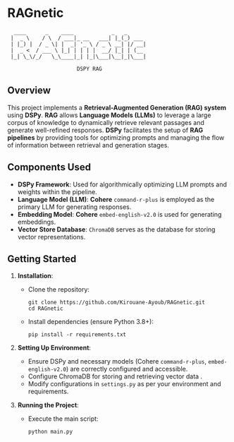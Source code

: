 # RAGnetic 
```
  ____      _    ____            _   _      
 |  _ \    / \  / ___|_ __   ___| |_(_) ___ 
 | |_) |  / _ \| |  _| '_ \ / _ \ __| |/ __|
 |  _ <  / ___ \ |_| | | | |  __/ |_| | (__ 
 |_| \_\/_/   \_\____|_| |_|\___|\__|_|\___|
                   
                      DSPY RAG 
```


## Overview
This project implements a **Retrieval-Augmented Generation (RAG) system** using **DSPy**. **RAG** allows **Language Models (LLMs)** to leverage a large corpus of knowledge to dynamically retrieve relevant passages and generate well-refined responses. **DSPy** facilitates the setup of **RAG pipelines** by providing tools for optimizing prompts and managing the flow of information between retrieval and generation stages.

## Components Used
- **DSPy Framework**: Used for algorithmically optimizing LLM prompts and weights within the pipeline.
- **Language Model (LLM)**: **Cohere** `command-r-plus` is employed as the primary LLM for generating responses.
- **Embedding Model**: **Cohere** `embed-english-v2.0` is used for generating embeddings.
- **Vector Store Database**: `ChromaDB` serves as the database for storing vector representations.

## Getting Started
1. **Installation**:
   - Clone the repository:
     ```
     git clone https://github.com/Kirouane-Ayoub/RAGnetic.git
     cd RAGnetic
     ```
   - Install dependencies (ensure Python 3.8+):
     ```
     pip install -r requirements.txt
     ```

2. **Setting Up Environment**:
   - Ensure DSPy and necessary models (Cohere `command-r-plus`, `embed-english-v2.0`) are correctly configured and accessible.
   - Configure ChromaDB for storing and retrieving vector data .
   - Modify configurations in `settings.py` as per your environment and requirements.
   
3. **Running the Project**:
   - Execute the main script:
     ```
     python main.py
     ```
